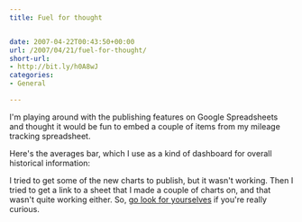 ```yaml
---
title: Fuel for thought


date: 2007-04-22T00:43:50+00:00
url: /2007/04/21/fuel-for-thought/
short-url:
- http://bit.ly/h0A8wJ
categories:
- General

---
```

<div class='microid-mailto+http:sha1:d9f645da66918202e92748e47579b0e262d5a5d9'>

I'm playing around with the publishing features on Google Spreadsheets and thought it would be fun to embed a couple of items from my mileage tracking spreadsheet.



Here's the averages bar, which I use as a kind of dashboard for overall historical information:<br />



I tried to get some of the new charts to publish, but it wasn't working. Then I tried to get a link to a sheet that I made a couple of charts on, and that wasn't quite working either. So, <a href="http://spreadsheets.google.com/pub?key=pBACX5AiAqhk6404Aj5LcKQ&#038;output=html">go look for yourselves</a> if you're really curious.

